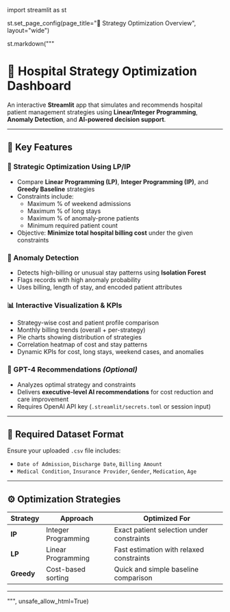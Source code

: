 import streamlit as st

st.set_page_config(page_title="🏥 Strategy Optimization Overview", layout="wide")

st.markdown("""
# 🏥 Hospital Strategy Optimization Dashboard

An interactive **Streamlit** app that simulates and recommends hospital patient management strategies using **Linear/Integer Programming**, **Anomaly Detection**, and **AI-powered decision support**.

---

## 📌 Key Features

### 🎯 Strategic Optimization Using LP/IP
- Compare **Linear Programming (LP)**, **Integer Programming (IP)**, and **Greedy Baseline** strategies
- Constraints include:
  - Maximum % of weekend admissions
  - Maximum % of long stays
  - Maximum % of anomaly-prone patients
  - Minimum required patient count
- Objective: **Minimize total hospital billing cost** under the given constraints

### 🧠 Anomaly Detection
- Detects high-billing or unusual stay patterns using **Isolation Forest**
- Flags records with high anomaly probability
- Uses billing, length of stay, and encoded patient attributes

### 📊 Interactive Visualization & KPIs
- Strategy-wise cost and patient profile comparison
- Monthly billing trends (overall + per-strategy)
- Pie charts showing distribution of strategies
- Correlation heatmap of cost and stay patterns
- Dynamic KPIs for cost, long stays, weekend cases, and anomalies

### 💬 GPT-4 Recommendations *(Optional)*
- Analyzes optimal strategy and constraints
- Delivers **executive-level AI recommendations** for cost reduction and care improvement
- Requires OpenAI API key (`.streamlit/secrets.toml` or session input)

---

## 📁 Required Dataset Format

Ensure your uploaded `.csv` file includes:
- `Date of Admission`, `Discharge Date`, `Billing Amount`
- `Medical Condition`, `Insurance Provider`, `Gender`, `Medication`, `Age`

---

## ⚙️ Optimization Strategies

| Strategy    | Approach             | Optimized For                        |
|-------------|----------------------|--------------------------------------|
| **IP**      | Integer Programming  | Exact patient selection under constraints |
| **LP**      | Linear Programming   | Fast estimation with relaxed constraints |
| **Greedy**  | Cost-based sorting   | Quick and simple baseline comparison |

---
""", unsafe_allow_html=True)
